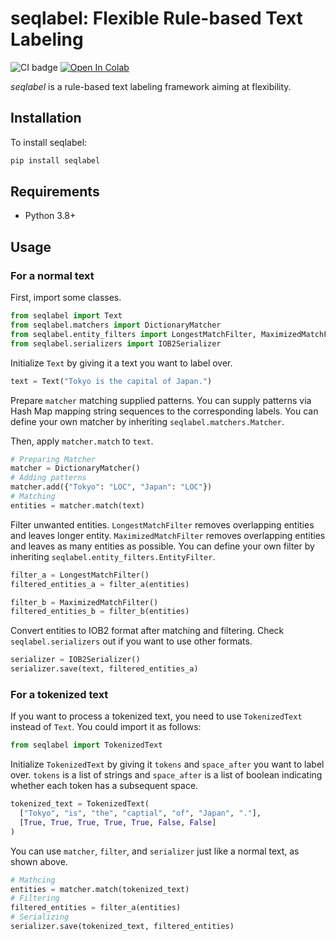 # seqlabel: Flexible Rule-based Text Labeling

![CI badge](https://github.com/tech-sketch/seqlabel/actions/workflows/ci.yml/badge.svg)
[![Open In Colab](https://colab.research.google.com/assets/colab-badge.svg)](https://colab.research.google.com/drive/1WfjCIWntq5H4kSiB_vYM2B-1oiGjAyuA?usp=sharing)

*seqlabel* is a rule-based text labeling framework aiming at flexibility. 

## Installation

To install seqlabel:

```sh
pip install seqlabel
```

## Requirements

- Python 3.8+


## Usage

### For a normal text

First, import some classes.

```py
from seqlabel import Text
from seqlabel.matchers import DictionaryMatcher
from seqlabel.entity_filters import LongestMatchFilter, MaximizedMatchFilter
from seqlabel.serializers import IOB2Serializer
```

Initialize `Text` by giving it a text you want to label over.

```py
text = Text("Tokyo is the capital of Japan.")
```

Prepare `matcher` matching supplied patterns. You can supply patterns via Hash Map mapping string sequences to the corresponding labels. You can define your own matcher by inheriting `seqlabel.matchers.Matcher`.  

Then, apply `matcher.match` to `text`.  

```py
# Preparing Matcher
matcher = DictionaryMatcher()
# Adding patterns
matcher.add({"Tokyo": "LOC", "Japan": "LOC"})
# Matching
entities = matcher.match(text)
```

Filter unwanted entities. `LongestMatchFilter` removes overlapping entities and leaves longer entity. `MaximizedMatchFilter` removes overlapping entities and leaves as many entities as possible. You can define your own filter by inheriting `seqlabel.entity_filters.EntityFilter`.

```py
filter_a = LongestMatchFilter()
filtered_entities_a = filter_a(entities)

filter_b = MaximizedMatchFilter()
filtered_entities_b = filter_b(entities)
```

Convert entities to IOB2 format after matching and filtering. Check `seqlabel.serializers` out if you want to use other formats.

```py
serializer = IOB2Serializer()
serializer.save(text, filtered_entities_a)
```

### For a tokenized text

If you want to process a tokenized text, you need to use `TokenizedText` instead of `Text`. You could import it as follows:

```py
from seqlabel import TokenizedText
```

Initialize `TokenizedText` by giving it `tokens` and `space_after` you want to label over. `tokens` is a list of strings and `space_after` is a list of boolean indicating whether each token has a subsequent space.

```py
tokenized_text = TokenizedText(
  ["Tokyo", "is", "the", "captial", "of", "Japan", "."],
  [True, True, True, True, True, False, False]
)
```

You can use `matcher`, `filter`, and `serializer` just like a normal text, as shown above.

```py
# Mathcing
entities = matcher.match(tokenized_text)
# Filtering
filtered_entities = filter_a(entities)
# Serializing
serializer.save(tokenized_text, filtered_entities)
```

